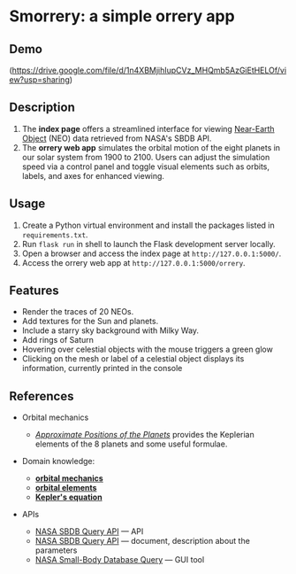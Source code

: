# Smorrery: a simple orrery app

## Demo
(https://drive.google.com/file/d/1n4XBMjihIupCVz_MHQmb5AzGiEtHELOf/view?usp=sharing)

## Description

1. The **index page** offers a streamlined interface for viewing [Near-Earth Object](https://en.wikipedia.org/wiki/Near-Earth_object) (NEO) data retrieved from NASA's SBDB API.
2. The **orrery web app** simulates the orbital motion of the eight planets in our solar system from 1900 to 2100. Users can adjust the simulation speed via a control panel and toggle visual elements such as orbits, labels, and axes for enhanced viewing. 

## Usage

1. Create a Python virtual environment and install the packages listed in `requirements.txt`.
2. Run `flask run` in shell to launch the Flask development server locally.
3. Open a browser and access the index page at `http://127.0.0.1:5000/`.
4. Access the orrery web app at `http://127.0.0.1:5000/orrery`.

## Features 

- Render the traces of 20 NEOs.
- Add textures for the Sun and planets.
- Include a starry sky background with Milky Way.
- Add rings of Saturn 
- Hovering over celestial objects with the mouse triggers a green glow
- Clicking on the mesh or label of a celestial object displays its information, currently printed in the console


## References
- Orbital mechanics
    - [*Approximate Positions of the Planets*](https://ssd.jpl.nasa.gov/planets/approx_pos.html) provides the Keplerian elements of the 8 planets and some useful formulae.


- Domain knowledge: 
    - [**orbital mechanics**](https://en.wikipedia.org/wiki/Orbital_mechanics)
    - [**orbital elements**](https://en.wikipedia.org/wiki/Orbital_elements)
    - [**Kepler's equation**](https://en.wikipedia.org/wiki/Kepler%27s_equation)


- APIs
    - [NASA SBDB Query API](https://ssd-api.jpl.nasa.gov/sbdb_query.api)  — API
    - [NASA SBDB Query API](https://ssd-api.jpl.nasa.gov/doc/sbdb_query.html) — document, description about the parameters
    - [NASA Small-Body Database Query](https://ssd.jpl.nasa.gov/tools/sbdb_query.html) — GUI tool 
  

